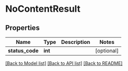 # NoContentResult

## Properties
Name | Type | Description | Notes
------------ | ------------- | ------------- | -------------
**status_code** | **int** |  | [optional] 

[[Back to Model list]](../../README.md#documentation-for-models) [[Back to API list]](../../README.md#documentation-for-api-endpoints) [[Back to README]](../../README.md)

